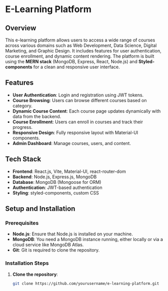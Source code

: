# E-Learning Platform

## Overview
This e-learning platform allows users to access a wide range of courses across various domains such as Web Development, Data Science, Digital Marketing, and Graphic Design. It includes features for user authentication, course enrollment, and dynamic content rendering. The platform is built using the **MERN stack** (MongoDB, Express, React, Node.js) and **Styled-components** for a clean and responsive user interface.

## Features
- **User Authentication**: Login and registration using JWT tokens.
- **Course Browsing**: Users can browse different courses based on category.
- **Dynamic Course Content**: Each course page updates dynamically with data from the backend.
- **Course Enrollment**: Users can enroll in courses and track their progress.
- **Responsive Design**: Fully responsive layout with Material-UI components.
- **Admin Dashboard**: Manage courses, users, and content.

## Tech Stack
- **Frontend**: React.js, Vite, Material-UI, react-router-dom
- **Backend**: Node.js, Express.js, MongoDB
- **Database**: MongoDB (Mongoose for ORM)
- **Authentication**: JWT-based authentication
- **Styling**: styled-components, custom CSS

## Setup and Installation

### Prerequisites
- **Node.js**: Ensure that Node.js is installed on your machine.
- **MongoDB**: You need a MongoDB instance running, either locally or via a cloud service like MongoDB Atlas.
- **Git**: Git is required to clone the repository.

### Installation Steps

1. **Clone the repository**:
   ```bash
   git clone https://github.com/yourusername/e-learning-platform.git
